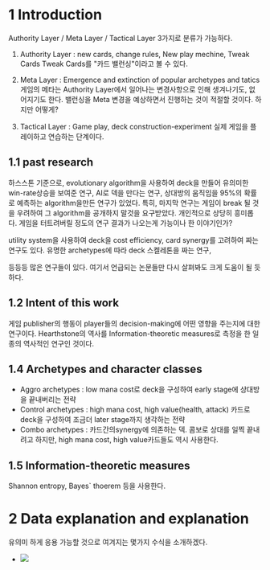 # 1 Introduction
Authority Layer / Meta Layer / Tactical Layer 3가지로 분류가 가능하다.
1. Authority Layer : new cards, change rules, New play mechine, Tweak Cards
   Tweak Cards를 "카드 밸런싱"이라고 볼 수 있다.

2. Meta Layer : Emergence and extinction of popular archetypes and tatics
   게임의 메타는 Authority Layer에서 일어나는 변경사항으로 인해 생겨나기도, 없어지기도 한다.
   밸런싱을  Meta 변경을 예상하면서 진행하는 것이 적절할 것이다. 하지만 어떻게?

3. Tactical Layer : Game play, deck construction-experiment
   실제 게임을 플레이하고 연습하는 단계이다.

## 1.1 past research
하스스톤 기준으로, evolutionary algorithm을 사용하여 deck을 만들어 유의미한 win-rate상승을 보여준 연구,
AI로 덱을 만다는 연구,
상대방의 움직임을 95%의 확률로 예측하는 algorithm을만든 연구가 있었다.
특히, 마지막 연구는 게임이 break 될 것을 우려하여 그 algorithm을 공개하지 말것을 요구받았다.
개인적으로 상당히 흥미롭다. 게임을 터트려버릴 정도의 연구 결과가 나오는게 가능이나 한 이야기인가?

utility system을 사용하여 deck을 cost efficiency, card synergy를 고려하여 짜는 연구도 있다.
유명한 archetypes에 따라 deck 스켈레톤을 짜는 연구,

등등등 많은 연구들이 있다. 여기서 언급되는 논문들만 다시 살펴봐도 크게 도움이 될 듯하다.

## 1.2 Intent of this work
게임 publisher의 행동이 player들의 decision-making에 어떤 영향을 주는지에 대한 연구이다.
Hearthstone의 역사를 Information-theoretic measures로 측정을 한 일종의 역사적인 연구인 것이다.

## 1.4 Archetypes and character classes
* Aggro archetypes : low mana cost로 deck을 구성하여 early stage에 상대방을 끝내버리는 전략
* Control archetypes : high mana cost, high value(health, attack) 카드로 deck을 구성하여 조금더 later stage까지 생각하는 전략
* Combo archetypes : 카드간의synergy에 의존하는 덱. 콤보로 상대를 일찍 끝내려고 하지만, high mana cost, high value카드들도 역시 사용한다. 

## 1.5 Information-theoretic measures
Shannon entropy, Bayes\` thoerem 등을 사용한다.

# 2 Data explanation and explanation
유의미 하게 응용 가능할 것으로 여겨지는 몇가지 수식을 소개하겠다.
- <img src="https://latex.codecogs.com/gif.latex?O_t=\text { Onset event at time bin } t " />

